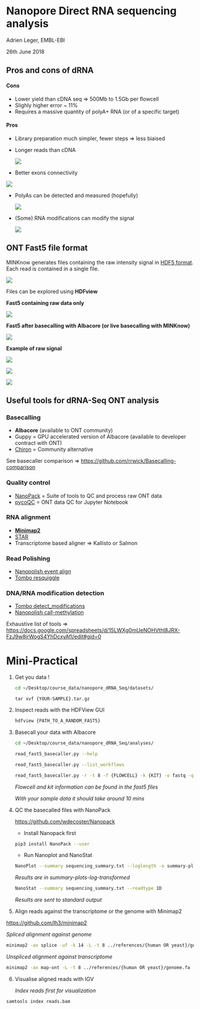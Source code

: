 # Nanopore Direct RNA sequencing analysis

Adrien Leger, EMBL-EBI

26th June 2018



## Pros and cons of dRNA

#### Cons

- Lower yield than cDNA seq => 500Mb to 1.5Gb per flowcell 
- Slighly higher error ~ 11%
- Requires a massive quantity of polyA+ RNA (or of a specific target)



#### Pros

- Library preparation much simpler, fewer steps => less biaised

- Longer reads than cDNA

  ![](pictures/Slide17.png) 

- Better exons connectivity

![](pictures/exon_align.png)

* PolyAs can be detected and measured (hopefully)

  ![](pictures/Slide09.png)

* (Some) RNA modifications can modify the signal

  ![](/home/aleg/Drive/EBI/Teaching/Courses-and-Practicals/WTAC_Transcriptomics_2018/Nanopore_dRNA_Seq/pictures/Slide34.png)

   



## ONT Fast5 file format

MINKnow generates files containing the raw intensity signal in [HDF5 format](https://support.hdfgroup.org/HDF5/). Each read is contained in a single file.

![](pictures/HDF5.jpeg)



Files can be explored using **HDFview**

**Fast5 containing raw data only**

![](pictures/fast5_pre.png)

**Fast5 after basecalling with Albacore (or live basecalling with MINKnow)**

![](pictures/fast5_post.png)



**Example of raw signal**

![](pictures/Raw1.png)

![](pictures/Raw2.png)

![](pictures/Raw3.png)



## Useful tools for dRNA-Seq ONT analysis

### Basecalling

* **Albacore** (available to ONT community)
* Guppy = GPU accelerated version of Albacore (available to developer contract with ONT)
* [Chiron](https://github.com/haotianteng/chiron) = Community alternative

See basecaller comparison => https://github.com/rrwick/Basecalling-comparison

### Quality control

* [NanoPack](https://github.com/wdecoster/nanopack) = Suite of tools to QC and process raw ONT data
* [pycoQC](https://github.com/a-slide/pycoQC) = ONT data QC for Jupyter Notebook

### RNA alignment

* [**Minimap2** ](https://github.com/lh3/minimap2)
* [STAR](https://github.com/alexdobin/STAR)
* Transcriptome based aligner => Kallisto or Salmon

### Read Polishing

* [Nanopolish event align](https://nanopolish.readthedocs.io/en/latest/)
* [Tombo resquiggle](https://nanoporetech.github.io/tombo/)

### DNA/RNA modification detection

* [Tombo detect_modifications](https://nanoporetech.github.io/tombo/)
* [Nanopolish call-methylation](https://nanopolish.readthedocs.io/en/latest/quickstart_call_methylation.html)

Exhaustive list of tools => https://docs.google.com/spreadsheets/d/15LWXg0mUeNOHVthl8JRX-FzJ9w8jrWogS4YhDcxyAfI/edit#gid=0



# Mini-Practical

1. Get you data !

   ```bash
   cd ~/Desktop/course_data/nanopore_dRNA_Seq/datasets/
   ```

   ```
   tar xvf {YOUR-SAMPLE}.tar.gz
   ```

2. Inspect reads with the HDFView GUI

   ```bash
   hdfview {PATH_TO_A_RANDOM_FAST5}
   ```

     

3. Basecall your data with Albacore

   ```bash
   cd ~/Desktop/course_data/nanopore_dRNA_Seq/analyses/
   ```

   ```bash
   read_fast5_basecaller.py --help
   
   read_fast5_basecaller.py --list_workflows
   
   read_fast5_basecaller.py -r -t 8 -f {FLOWCELL} -k {KIT} -o fastq -q 0  -i ../datasets/{YOUR-SAMPLE} -s ./
   ```

   *Flowcell and kit information can be found in the fast5 files*

   *With your sample data it should take around 10 mins*

   


4. QC the basecalled files with NanoPack

   https://github.com/wdecoster/Nanopack

   * Install Nanopack first

   ```bash
   pip3 install NanoPack --user
   ```

   * Run Nanoplot and NanoStat

   ```bash
   NanoPlot --summary sequencing_summary.txt --loglength -o summary-plots-log-transformed
   ```

   *Results are in summary-plots-log-transformed*

   ```bash
   NanoStat --summary sequencing_summary.txt --readtype 1D
   ```

   *Results are sent to standard output*

   

5. Align reads against the transcriptome or the genome with Minimap2

https://github.com/lh3/minimap2

*Spliced alignment against genome*

```bash
minimap2 -ax splice -uf -k 14 -L -t 8 ../references/{human OR yeast}/genome.fa ./workspace/pass/{FASTQ_FILE} | samtools view -bh -F 2308 | samtools sort -o reads.bam
```

   *Unspliced alignment against transcriptome*

```bash
minimap2 -ax map-ont -L -t 8 ../references/{human OR yeast}/genome.fa ./workspace/pass/{FASTQ_FILE} | samtools view -bh -F 2308 | samtools sort -o reads.bam
```



6. Visualise aligned reads with IGV

   *Index reads first for visualization*

```bash
samtools index reads.bam
```

